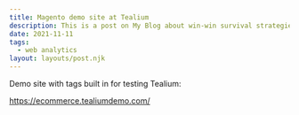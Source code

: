```yaml
---
title: Magento demo site at Tealium
description: This is a post on My Blog about win-win survival strategies.
date: 2021-11-11
tags:
  - web analytics
layout: layouts/post.njk
---
```

Demo site with tags built in for testing Tealium:  

https://ecommerce.tealiumdemo.com/  
